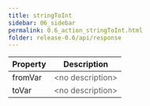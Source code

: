 ```yaml
---
title: stringToInt
sidebar: 06_sidebar
permalink: 0.6_action_stringToInt.html
folder: release-0.6/api/response
---
```


| Property | Description |
| ------- | -------- |
| fromVar | <font color="#606060">&lt;no description&gt;</font> |
| toVar | <font color="#606060">&lt;no description&gt;</font> |

